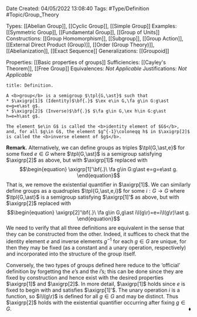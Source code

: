 <div class="topSpace"></div>

Date Created: 04/05/2022 13:08:40
Tags: #Type/Definition #Topic/Group_Theory

Types: [[Abelian Group]], [[Cyclic Group]], [[Simple Group]]
Examples: [[Symmetric Group]], [[Fundamental Group]], [[Group of Units]]
Constructions: [[Group Homomorphism]], [[Subgroup]], [[Group Action]], [[External Direct Product (Group)]], [[Order (Group Theory)]], [[Abelianization]], [[Exact Sequence]]
Generalizations: [[Groupoid]]

Properties: [[Basic properties of groups]]
Sufficiencies: [[Cayley's Theorem]], [[Free Group]]
Equivalences: <i>Not Applicable</i>
Justifications: <i>Not Applicable</i>

``` ad-Definition
title: Definition.

A <b>group</b> is a semigroup $\tpl{G,\ast}$ such that
* $\axigrp[1]$ (Identity)$\bf{.}$ $\ex e\in G,\fa g\in G:g\ast e=g=e\ast g$.
* $\axigrp[2]$ (Inverse)$\bf{.}$ $\fa g\in G,\ex h\in G:g\ast h=e=h\ast g$.

The element $e\in G$ is called the <b>identity element of $G$</b>, and, for all $g\in G$, the element $g^{-1}\coloneqq h$ in $\axigrp[2]$ is called the <b>inverse element of $g$</b>.

```

<b>Remark.</b> Alternatively, we can define groups as triples $\tpl{G,\ast,e}$ for some fixed $e\in G$ where $\tpl{G,\ast}$ is a semigroup satisfying $\axigrp[2]$ as above, but with $\axigrp[1]$ replaced with
$$\begin{equation}
    \axigrp[1]'\bf{.}\ \fa g\in G:g\ast e=g=e\ast g.
\end{equation}$$
That is, we remove the existential quantifier in $\axigrp[1]$. We can similarly define groups as a quadruples $\tpl{G,\ast,e,i}$ for some $i:G\to G$ where $\tpl{G,\ast}$ is a semigroup satisfying $\axigrp[1]'$ as above, but with $\axigrp[2]$ replaced with
$$\begin{equation}
    \axigrp[2]'\bf{.}\ \fa g\in G,g\ast i\l(g\r)=e=i\l(g\r)\ast g.
\end{equation}$$
We need to verify that all three definitions are equivalent in the sense that they can be constructed from the other. Indeed, it suffices to check that the identity element $e$ and inverse elements $g^{-1}$ for each $g\in G$ are unique, for then they may be fixed (as a constant and a unary operation, respectively) and incorporated into the structure of the group itself.

Conversely, the two types of groups defined here reduce to the ‘official$\textrm{'}$ definition by forgetting the $e\textrm{'}$s and the $i\textrm{'}$s; this can be done since they are fixed by construction and hence exist with the desired properties $\axigrp[1]$ and $\axigrp[2]$. In more detail, $\axigrp[1]$ holds since $e$ is fixed to begin with and satisfies $\axigrp[1]'$. The unary operation $i$ is a function, so $i\l(g\r)$ is defined for all $g\in G$ and may be distinct. Thus $\axigrp[2]$ holds with the existential quantifier occurring after fixing $g\in G$.<span style="float:right;">$\blacklozenge$</span>
